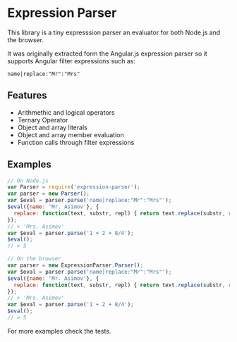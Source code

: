 Expression Parser
=================

This library is a tiny expresssion parser an evaluator for both Node.js and the browser.

It was originally extracted form the Angular.js expression parser so it supports Angular filter expressions such as:

```
name|replace:"Mr":"Mrs"
```

Features
--------

- Arithmethic and logical operators
- Ternary Operator
- Object and array literals
- Object and array member evaluation
- Function calls through filter expressions

Examples
--------
```js
// On Node.js
var Parser = require('expression-parser');
var parser = new Parser();
var $eval = parser.parse('name|replace:"Mr":"Mrs"');
$eval({name: 'Mr. Asimov'}, {
  replace: function(text, substr, repl) { return text.replace(substr, repl); }
});
// > 'Mrs. Asimov'
var $eval = parser.parse('1 + 2 + 8/4');
$eval();
// > 5
```

```js
// On the browser
var parser = new ExpressionParser.Parser();
var $eval = parser.parse('name|replace:"Mr":"Mrs"');
$eval({name: 'Mr. Asimov'}, {
  replace: function(text, substr, repl) { return text.replace(substr, repl); }
});
// > 'Mrs. Asimov'
var $eval = parser.parse('1 + 2 + 8/4');
$eval();
// > 5
```
For more examples check the tests.



